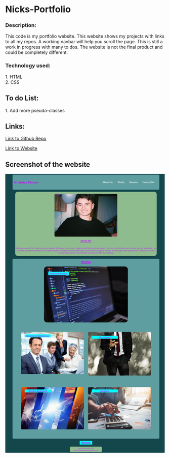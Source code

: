 # Nicks-Portfolio

### Description:
This code is my portfolio website. This website shows my projects with links to all my repos. A working navbar will help you scroll the page. This is still a work in progress with many to dos. The website is not the final product and could be completely different.

### Technology used:
1\. HTML  
2\. CSS

## To do List:

1\. Add more pseudo-classes

## Links:

[Link to Github Repo](https://github.com/Lekashi/Nicks-portfolio "Link to Github Repo")

[Link to Website](https://lekashi.github.io/Nicks-portfolio/ "Link to Website")

## Screenshot of the website

![Screenshot of the website](./assets/images/Screenshot.png)